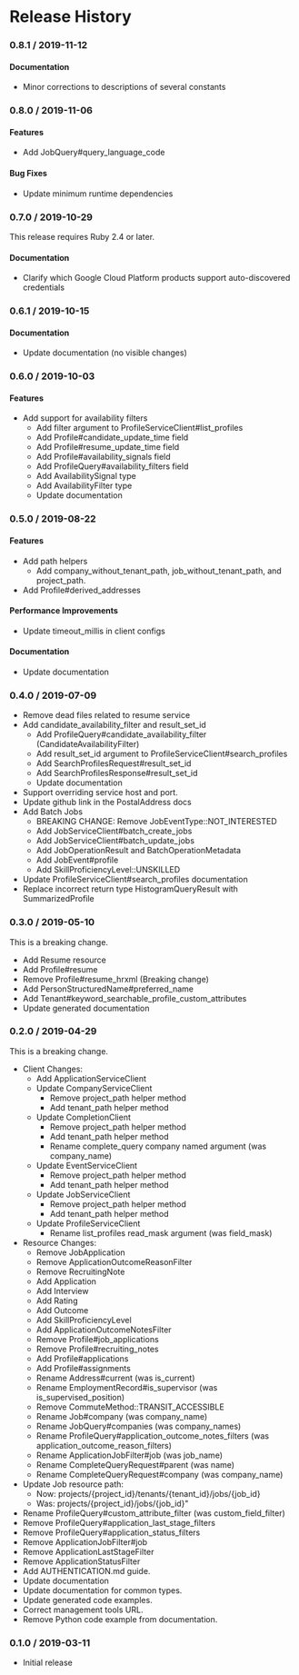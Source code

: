 # Release History

### 0.8.1 / 2019-11-12

#### Documentation

* Minor corrections to descriptions of several constants

### 0.8.0 / 2019-11-06

#### Features

* Add JobQuery#query_language_code

#### Bug Fixes

* Update minimum runtime dependencies

### 0.7.0 / 2019-10-29

This release requires Ruby 2.4 or later.

#### Documentation

* Clarify which Google Cloud Platform products support auto-discovered credentials

### 0.6.1 / 2019-10-15

#### Documentation

* Update documentation (no visible changes)

### 0.6.0 / 2019-10-03

#### Features

* Add support for availability filters
  * Add filter argument to ProfileServiceClient#list_profiles
  * Add Profile#candidate_update_time field
  * Add Profile#resume_update_time field
  * Add Profile#availability_signals field
  * Add ProfileQuery#availability_filters field
  * Add AvailabilitySignal type
  * Add AvailabilityFilter type
  * Update documentation

### 0.5.0 / 2019-08-22

#### Features

* Add path helpers
  * Add company_without_tenant_path, job_without_tenant_path, and project_path.
* Add Profile#derived_addresses

#### Performance Improvements

* Update timeout_millis in client configs

#### Documentation

* Update documentation

### 0.4.0 / 2019-07-09

* Remove dead files related to resume service
* Add candidate_availability_filter and result_set_id
    * Add ProfileQuery#candidate_availability_filter (CandidateAvailabilityFilter)
    * Add result_set_id argument to ProfileServiceClient#search_profiles
    * Add SearchProfilesRequest#result_set_id
    * Add SearchProfilesResponse#result_set_id
    * Update documentation
* Support overriding service host and port.
* Update github link in the PostalAddress docs
* Add Batch Jobs
    * BREAKING CHANGE: Remove JobEventType::NOT_INTERESTED
    * Add JobServiceClient#batch_create_jobs
    * Add JobServiceClient#batch_update_jobs
    * Add JobOperationResult and BatchOperationMetadata
    * Add JobEvent#profile
    * Add SkillProficiencyLevel::UNSKILLED
* Update ProfileServiceClient#search_profiles documentation
* Replace incorrect return type HistogramQueryResult with SummarizedProfile

### 0.3.0 / 2019-05-10

This is a breaking change.

* Add Resume resource
* Add Profile#resume
* Remove Profile#resume_hrxml (Breaking change)
* Add PersonStructuredName#preferred_name
* Add Tenant#keyword_searchable_profile_custom_attributes
* Update generated documentation

### 0.2.0 / 2019-04-29

This is a breaking change.

* Client Changes:
  * Add ApplicationServiceClient
  * Update CompanyServiceClient
    * Remove project_path helper method
    * Add tenant_path helper method
  * Update CompletionClient
    * Remove project_path helper method
    * Add tenant_path helper method
    * Rename complete_query company named argument (was company_name)
  * Update EventServiceClient
    * Remove project_path helper method
    * Add tenant_path helper method
  * Update JobServiceClient
    * Remove project_path helper method
    * Add tenant_path helper method
  * Update ProfileServiceClient
    * Rename list_profiles read_mask argument (was field_mask)
* Resource Changes:
  * Remove JobApplication
  * Remove ApplicationOutcomeReasonFilter
  * Remove RecruitingNote
  * Add Application
  * Add Interview
  * Add Rating
  * Add Outcome
  * Add SkillProficiencyLevel
  * Add ApplicationOutcomeNotesFilter
  * Remove Profile#job_applications
  * Remove Profile#recruiting_notes
  * Add Profile#applications
  * Add Profile#assignments
  * Rename Address#current (was is_current)
  * Rename EmploymentRecord#is_supervisor (was is_supervised_position)
  * Remove CommuteMethod::TRANSIT_ACCESSIBLE
  * Rename Job#company (was company_name)
  * Rename JobQuery#companies (was company_names)
  * Rename ProfileQuery#application_outcome_notes_filters (was application_outcome_reason_filters)
  * Rename ApplicationJobFilter#job (was job_name)
  * Rename CompleteQueryRequest#parent (was name)
  * Rename CompleteQueryRequest#company (was company_name)
* Update Job resource path:
  * Now: projects/{project_id}/tenants/{tenant_id}/jobs/{job_id}
  * Was: projects/{project_id}/jobs/{job_id}"
* Rename ProfileQuery#custom_attribute_filter (was custom_field_filter)
* Remove ProfileQuery#application_last_stage_filters
* Remove ProfileQuery#application_status_filters
* Remove ApplicationJobFilter#job
* Remove ApplicationLastStageFilter
* Remove ApplicationStatusFilter
* Add AUTHENTICATION.md guide.
* Update documentation
* Update documentation for common types.
* Update generated code examples.
* Correct management tools URL.
* Remove Python code example from documentation.

### 0.1.0 / 2019-03-11

* Initial release
